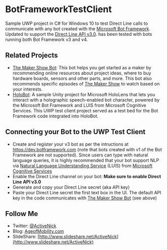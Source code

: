 # BotFrameworkTestClient
Sample UWP project in C# for Windows 10 to test Direct Line calls to communicate with any bot created with the [Microsoft Bot Framework](https://dev.botframework.com). Updated to support the [Direct Line API v3.0](https://docs.botframework.com/en-us/restapi/directline3/). has been tested with bots running both Bot Framework v3 and v4.

## Related Projects
- [The Maker Show Bot](https://github.com/ActiveNick/TheMakerShowBot): This bot helps you get started as a maker by recommending online resources about project ideas, where to buy hardware boards, sensors and other parts, and more. This bot also recommends specific episodes of [The Maker Show](http://themakershow.io) to watch based on your interests.
- [HoloBot](https://github.com/ActiveNick/HoloBot): A sample Unity project for Microsoft HoloLens that lets you interact with a holographic speech-enabled bot character, powered by the Microsoft Bot Framework and LUIS from Microsoft Cognitive Services. This UWP test client project served as a test bed for the Bot Framework code integrated into HoloBot.

## Connecting your Bot to the UWP Test Client
- Create and register your v3 bot as per the intructions at https://dev.botframework.com (note that bots created with v1 of the Bot Framework are not supported). Since users can type with natural language queries, it is highly recommended that your bot support NLP via [Natural Language Understanding Service](https://www.microsoft.com/cognitive-services/en-us/language-understanding-intelligent-service-luis) (LUIS) from [Microsoft Cognitive Services](https://www.microsoft.com/cognitive-services)
- Enable the Direct Line channel on your bot: **Make sure to enable Direct Line API v3.0**
- Generate and copy your Direct Line secret (aka API key)
- Paste your Direct Line secret the first text box in the UI. The default API key in the code communicates with [The Maker Show Bot](https://github.com/ActiveNick/TheMakerShowBot) (see above)

## Follow Me
* Twitter: [@ActiveNick](http://twitter.com/ActiveNick)
* Blog: [AgeofMobility.com](http://AgeofMobility.com)
* SlideShare: [http://www.slideshare.net/ActiveNick](http://www.slideshare.net/ActiveNick)

